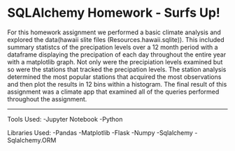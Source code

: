 # SQLAlchemy Homework - Surfs Up!
For this homework assignment we performed a basic climate analysis and explored the data(hawaii slite files (Resources.hawaii.sqlite)). This included summary statistcs of the precipation levels over a 12 month period with a dataframe displaying the precipation of each day throughout the entire year with a matplotlib graph. Not only were the precipiation levels examined but so were the stations that tracked the precipation levels. The station analysis determined the most popular stations that acquired the most observations and then plot the results in 12 bins within a histogram. The final result of this assignment was a climate app that examined all of the queries performed throughout the assignment. 

***
Tools Used:
-Jupyter Notebook
-Python

Libraries Used:
-Pandas
-Matplotlib
-Flask 
-Numpy
-Sqlalchemy
-Sqlalchemy.ORM

